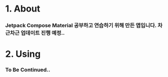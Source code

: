 # 1. About

### Jetpack Compose Material 공부하고 연습하기 위해 만든 앱입니다. 차근차근 업데이트 진행 예정..

# 2. Using

### To Be Continued..
